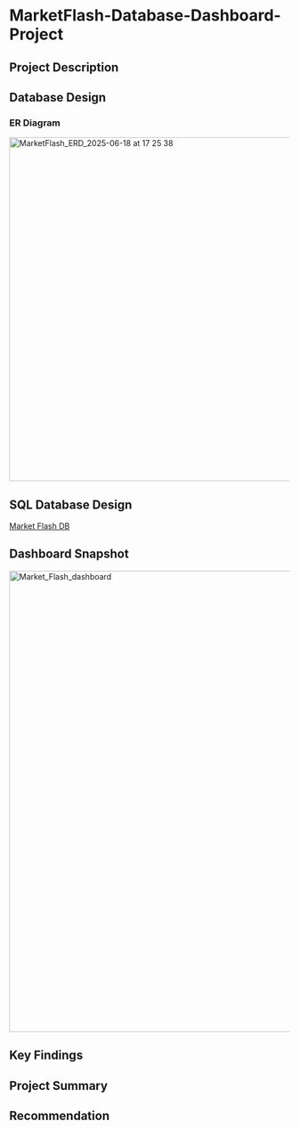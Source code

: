 # MarketFlash-Database-Dashboard-Project

## Project  Description

## Database Design
###     ER Diagram
  <img width="758" height="618" alt="MarketFlash_ERD_2025-06-18 at 17 25 38" src="https://github.com/user-attachments/assets/93d76ecd-dde1-499e-adaa-867980742efa" />

  
## SQL Database Design

[Market Flash DB](https://github.com/Nigar1209/MarketFlash-Database-Dashboard-Project/blob/main/sql_db/Database_MarketFlash.db)

## Dashboard Snapshot

<img width="1018" height="829" alt="Market_Flash_dashboard" src="https://github.com/user-attachments/assets/1015f145-78fe-4b4d-a776-6022b5d1e532" />

    
## Key Findings

## Project Summary

## Recommendation 
